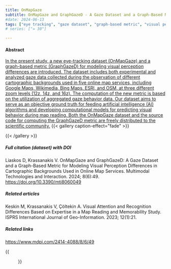 ```yaml
---
title: OnMapGaze
subtitle: OnMapGaze and GraphGazeD - A Gaze Dataset and a Graph-Based Metric for Modeling Visual Perception Differences in Cartographic Backgrounds Used in Online Map Services
#date: 2024-06-13
tags: ["eye tracking", "gaze dataset", "graph-based metric", "visual perception differences","statistical grayscale heatmaps", "cartographic backgrounds", "online map services"]
# series: ["= 30"]

---
```


#### Abstract
[In the present study, a new eye-tracking dataset (OnMapGaze) and a graph-based metric (GraphGazeD) for modeling visual perception differences are introduced. The dataset includes both experimental and analyzed gaze data collected during the observation of different cartographic backgrounds used in five online map services, including Google Maps, Wikimedia, Bing Maps, ESRI, and OSM, at three different zoom levels (12z, 14z, and 16z). The computation of the new metric is based on the utilization of aggregated gaze behavior data. Our dataset aims to serve as an objective ground truth for feeding artificial intelligence (AI) algorithms and developing computational models for predicting visual behavior during map reading. Both the OnMapGaze dataset and the source code for computing the GraphGazeD metric are freely distributed to the scientific community.](https://www.mdpi.com/2414-4088/8/6/49)
{{< gallery caption-effect="fade" >}}

{{< /gallery >}}
##### Full citation (dataset) with DOI
Liaskos D, Krassanakis V. OnMapGaze and GraphGazeD: A Gaze Dataset and a Graph-Based Metric for Modeling Visual Perception Differences in Cartographic Backgrounds Used in Online Map Services. Multimodal Technologies and Interaction. 2024; 8(6):49. https://doi.org/10.3390/mti8060049

##### Related articles
Keskin M, Krassanakis V, Çöltekin A. Visual Attention and Recognition Differences Based on Expertise in a Map Reading and Memorability Study. ISPRS International Journal of Geo-Information. 2023; 12(1):21. 

##### Related links
https://www.mdpi.com/2414-4088/8/6/49

{{<figure src="/Repository/img/img03.jpg">}}
<!--more-->

